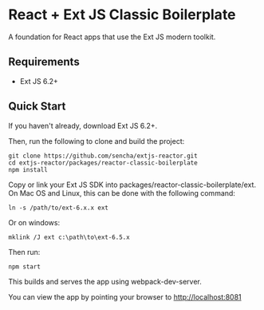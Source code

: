 # React + Ext JS Classic Boilerplate

A foundation for React apps that use the Ext JS modern toolkit.

## Requirements

* Ext JS 6.2+

## Quick Start

If you haven't already, download Ext JS 6.2+.

Then, run the following to clone and build the project:

    git clone https://github.com/sencha/extjs-reactor.git
    cd extjs-reactor/packages/reactor-classic-boilerplate
    npm install

Copy or link your Ext JS SDK into packages/reactor-classic-boilerplate/ext.  On Mac OS and Linux, this can be done with the following command:

```
ln -s /path/to/ext-6.x.x ext
```

Or on windows:

```
mklink /J ext c:\path\to\ext-6.5.x
```

Then run:

    npm start

This builds and serves the app using webpack-dev-server.

You can view the app by pointing your browser to [http://localhost:8081](http://localhost:8081)

